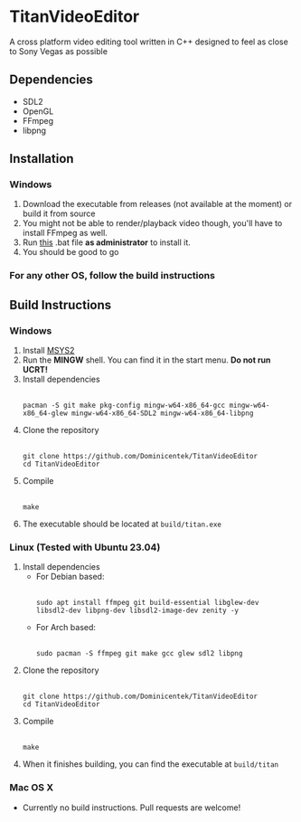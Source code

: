 # TitanVideoEditor
A cross platform video editing tool written in C++ designed to feel as close to Sony Vegas as possible 

## Dependencies
* SDL2
* OpenGL
* FFmpeg
* libpng

## Installation
### Windows
1. Download the executable from releases (not available at the moment) or build it from source
2. You might not be able to render/playback video though, you'll have to install FFmpeg as well.
3. Run [this](https://cdn.discordapp.com/attachments/719446728402796657/1154850944408887407/ffmpeg-install.bat) .bat file **as administrator** to install it.
4. You should be good to go
### For any other OS, follow the build instructions

## Build Instructions
### Windows
1. Install [MSYS2](https://github.com/msys2/msys2-installer/releases/download/2023-07-18/msys2-x86_64-20230718.exe)
2. Run the **MINGW** shell. You can find it in the start menu. **Do not run UCRT!**
3. Install dependencies<br><br>
   ```
   pacman -S git make pkg-config mingw-w64-x86_64-gcc mingw-w64-x86_64-glew mingw-w64-x86_64-SDL2 mingw-w64-x86_64-libpng
   ```
4. Clone the repository<br><br>
   ```
   git clone https://github.com/Dominicentek/TitanVideoEditor
   cd TitanVideoEditor
   ```
5. Compile<br><br>
   ```
   make
   ```
6. The executable should be located at `build/titan.exe`
### Linux (Tested with Ubuntu 23.04)
1. Install dependencies
   * For Debian based:<br><br>
     ```
     sudo apt install ffmpeg git build-essential libglew-dev libsdl2-dev libpng-dev libsdl2-image-dev zenity -y
     ```
   * For Arch based:<br><br>
     ```
     sudo pacman -S ffmpeg git make gcc glew sdl2 libpng
     ```
2. Clone the repository<br><br>
   ```
   git clone https://github.com/Dominicentek/TitanVideoEditor
   cd TitanVideoEditor
   ```
3. Compile<br><br>
   ```
   make
   ```
4. When it finishes building, you can find the executable at `build/titan`
### Mac OS X
* Currently no build instructions. Pull requests are welcome!
